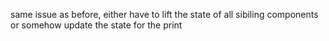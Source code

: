 same issue as before, either have to lift the state of all sibiling components or somehow update the state for the print
